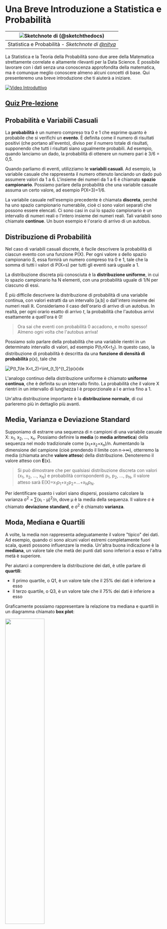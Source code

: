 <!--
CO_OP_TRANSLATOR_METADATA:
{
  "original_hash": "1cf49f029ba1f25a54f0d5bc2fa575fc",
  "translation_date": "2025-09-06T08:49:31+00:00",
  "source_file": "1-Introduction/04-stats-and-probability/README.md",
  "language_code": "it"
}
-->
# Una Breve Introduzione a Statistica e Probabilità

|![ Sketchnote di [(@sketchthedocs)](https://sketchthedocs.dev) ](../../sketchnotes/04-Statistics-Probability.png)|
|:---:|
| Statistica e Probabilità - _Sketchnote di [@nitya](https://twitter.com/nitya)_ |

La Statistica e la Teoria della Probabilità sono due aree della Matematica strettamente correlate e altamente rilevanti per la Data Science. È possibile lavorare con i dati senza una conoscenza approfondita della matematica, ma è comunque meglio conoscere almeno alcuni concetti di base. Qui presenteremo una breve introduzione che ti aiuterà a iniziare.

[![Video Introduttivo](../../../../1-Introduction/04-stats-and-probability/images/video-prob-and-stats.png)](https://youtu.be/Z5Zy85g4Yjw)

## [Quiz Pre-lezione](https://ff-quizzes.netlify.app/en/ds/quiz/6)

## Probabilità e Variabili Casuali

La **probabilità** è un numero compreso tra 0 e 1 che esprime quanto è probabile che si verifichi un **evento**. È definita come il numero di risultati positivi (che portano all'evento), diviso per il numero totale di risultati, supponendo che tutti i risultati siano ugualmente probabili. Ad esempio, quando lanciamo un dado, la probabilità di ottenere un numero pari è 3/6 = 0,5.

Quando parliamo di eventi, utilizziamo le **variabili casuali**. Ad esempio, la variabile casuale che rappresenta il numero ottenuto lanciando un dado può assumere valori da 1 a 6. L'insieme dei numeri da 1 a 6 è chiamato **spazio campionario**. Possiamo parlare della probabilità che una variabile casuale assuma un certo valore, ad esempio P(X=3)=1/6.

La variabile casuale nell'esempio precedente è chiamata **discreta**, perché ha uno spazio campionario numerabile, cioè ci sono valori separati che possono essere elencati. Ci sono casi in cui lo spazio campionario è un intervallo di numeri reali o l'intero insieme dei numeri reali. Tali variabili sono chiamate **continue**. Un buon esempio è l'orario di arrivo di un autobus.

## Distribuzione di Probabilità

Nel caso di variabili casuali discrete, è facile descrivere la probabilità di ciascun evento con una funzione P(X). Per ogni valore *s* dello spazio campionario *S*, essa fornirà un numero compreso tra 0 e 1, tale che la somma di tutti i valori di P(X=s) per tutti gli eventi sarà uguale a 1.

La distribuzione discreta più conosciuta è la **distribuzione uniforme**, in cui lo spazio campionario ha N elementi, con una probabilità uguale di 1/N per ciascuno di essi.

È più difficile descrivere la distribuzione di probabilità di una variabile continua, con valori estratti da un intervallo [a,b] o dall'intero insieme dei numeri reali ℝ. Consideriamo il caso dell'orario di arrivo di un autobus. In realtà, per ogni orario esatto di arrivo *t*, la probabilità che l'autobus arrivi esattamente a quell'ora è 0!

> Ora sai che eventi con probabilità 0 accadono, e molto spesso! Almeno ogni volta che l'autobus arriva!

Possiamo solo parlare della probabilità che una variabile rientri in un determinato intervallo di valori, ad esempio P(t<sub>1</sub>≤X<t<sub>2</sub>). In questo caso, la distribuzione di probabilità è descritta da una **funzione di densità di probabilità** p(x), tale che

![P(t_1\le X<t_2)=\int_{t_1}^{t_2}p(x)dx](../../../../1-Introduction/04-stats-and-probability/images/probability-density.png)

L'analogo continuo della distribuzione uniforme è chiamato **uniforme continua**, che è definita su un intervallo finito. La probabilità che il valore X rientri in un intervallo di lunghezza l è proporzionale a l e arriva fino a 1.

Un'altra distribuzione importante è la **distribuzione normale**, di cui parleremo più in dettaglio più avanti.

## Media, Varianza e Deviazione Standard

Supponiamo di estrarre una sequenza di n campioni di una variabile casuale X: x<sub>1</sub>, x<sub>2</sub>, ..., x<sub>n</sub>. Possiamo definire la **media** (o **media aritmetica**) della sequenza nel modo tradizionale come (x<sub>1</sub>+x<sub>2</sub>+x<sub>n</sub>)/n. Aumentando la dimensione del campione (cioè prendendo il limite con n→∞), otterremo la media (chiamata anche **valore atteso**) della distribuzione. Denoteremo il valore atteso con **E**(x).

> Si può dimostrare che per qualsiasi distribuzione discreta con valori {x<sub>1</sub>, x<sub>2</sub>, ..., x<sub>N</sub>} e probabilità corrispondenti p<sub>1</sub>, p<sub>2</sub>, ..., p<sub>N</sub>, il valore atteso sarà E(X)=x<sub>1</sub>p<sub>1</sub>+x<sub>2</sub>p<sub>2</sub>+...+x<sub>N</sub>p<sub>N</sub>.

Per identificare quanto i valori siano dispersi, possiamo calcolare la varianza σ<sup>2</sup> = ∑(x<sub>i</sub> - μ)<sup>2</sup>/n, dove μ è la media della sequenza. Il valore σ è chiamato **deviazione standard**, e σ<sup>2</sup> è chiamato **varianza**.

## Moda, Mediana e Quartili

A volte, la media non rappresenta adeguatamente il valore "tipico" dei dati. Ad esempio, quando ci sono alcuni valori estremi completamente fuori scala, questi possono influenzare la media. Un'altra buona indicazione è la **mediana**, un valore tale che metà dei punti dati sono inferiori a esso e l'altra metà è superiore.

Per aiutarci a comprendere la distribuzione dei dati, è utile parlare di **quartili**:

* Il primo quartile, o Q1, è un valore tale che il 25% dei dati è inferiore a esso
* Il terzo quartile, o Q3, è un valore tale che il 75% dei dati è inferiore a esso

Graficamente possiamo rappresentare la relazione tra mediana e quartili in un diagramma chiamato **box plot**:

<img src="images/boxplot_explanation.png" width="50%"/>

Qui calcoliamo anche l'**intervallo interquartile** IQR=Q3-Q1, e i cosiddetti **outlier** - valori che si trovano al di fuori dei limiti [Q1-1.5*IQR,Q3+1.5*IQR].

Per una distribuzione finita che contiene un numero ridotto di valori possibili, un buon valore "tipico" è quello che appare più frequentemente, chiamato **moda**. È spesso applicata ai dati categoriali, come i colori. Consideriamo una situazione in cui abbiamo due gruppi di persone: alcuni che preferiscono fortemente il rosso e altri che preferiscono il blu. Se codifichiamo i colori con numeri, il valore medio per il colore preferito sarebbe da qualche parte nello spettro arancione-verde, che non rappresenta la reale preferenza di nessuno dei due gruppi. Tuttavia, la moda sarebbe uno dei due colori, o entrambi, se il numero di persone che li preferisce è uguale (in questo caso il campione è detto **multimodale**).

## Dati del Mondo Reale

Quando analizziamo dati del mondo reale, spesso non sono variabili casuali in senso stretto, nel senso che non eseguiamo esperimenti con risultati sconosciuti. Ad esempio, consideriamo una squadra di giocatori di baseball e i loro dati fisici, come altezza, peso ed età. Questi numeri non sono esattamente casuali, ma possiamo comunque applicare gli stessi concetti matematici. Ad esempio, una sequenza di pesi delle persone può essere considerata come una sequenza di valori estratti da una variabile casuale. Di seguito è riportata la sequenza dei pesi di giocatori di baseball reali della [Major League Baseball](http://mlb.mlb.com/index.jsp), tratta da [questo dataset](http://wiki.stat.ucla.edu/socr/index.php/SOCR_Data_MLB_HeightsWeights) (per comodità, sono mostrati solo i primi 20 valori):

```
[180.0, 215.0, 210.0, 210.0, 188.0, 176.0, 209.0, 200.0, 231.0, 180.0, 188.0, 180.0, 185.0, 160.0, 180.0, 185.0, 197.0, 189.0, 185.0, 219.0]
```

> **Nota**: Per vedere un esempio di lavoro con questo dataset, dai un'occhiata al [notebook allegato](../../../../1-Introduction/04-stats-and-probability/notebook.ipynb). Ci sono anche una serie di esercizi in questa lezione, che puoi completare aggiungendo del codice a quel notebook. Se non sei sicuro di come operare sui dati, non preoccuparti: torneremo a lavorare con i dati usando Python più avanti. Se non sai come eseguire il codice in Jupyter Notebook, dai un'occhiata a [questo articolo](https://soshnikov.com/education/how-to-execute-notebooks-from-github/).

Ecco il box plot che mostra media, mediana e quartili per i nostri dati:

![Box Plot dei Pesi](../../../../1-Introduction/04-stats-and-probability/images/weight-boxplot.png)

Poiché i nostri dati contengono informazioni sui diversi **ruoli** dei giocatori, possiamo anche creare un box plot per ruolo - questo ci permetterà di capire come i valori dei parametri differiscono tra i ruoli. Questa volta considereremo l'altezza:

![Box plot per ruolo](../../../../1-Introduction/04-stats-and-probability/images/boxplot_byrole.png)

Questo diagramma suggerisce che, in media, l'altezza dei primi basi è maggiore rispetto a quella dei secondi basi. Più avanti in questa lezione impareremo come testare formalmente questa ipotesi e come dimostrare che i nostri dati sono statisticamente significativi per mostrarlo.

> Quando lavoriamo con dati del mondo reale, assumiamo che tutti i punti dati siano campioni estratti da una distribuzione di probabilità. Questa assunzione ci permette di applicare tecniche di machine learning e costruire modelli predittivi funzionanti.

Per vedere quale sia la distribuzione dei nostri dati, possiamo tracciare un grafico chiamato **istogramma**. L'asse X conterrà un numero di diversi intervalli di peso (i cosiddetti **bin**), e l'asse verticale mostrerà il numero di volte in cui il campione della nostra variabile casuale rientrava in un determinato intervallo.

![Istogramma dei dati reali](../../../../1-Introduction/04-stats-and-probability/images/weight-histogram.png)

Da questo istogramma puoi vedere che tutti i valori sono centrati attorno a un certo peso medio, e più ci si allontana da quel peso, meno frequenti sono i pesi di quel valore. Cioè, è molto improbabile che il peso di un giocatore di baseball sia molto diverso dal peso medio. La varianza dei pesi mostra l'entità con cui i pesi tendono a differire dalla media.

> Se prendiamo i pesi di altre persone, non appartenenti alla lega di baseball, la distribuzione sarà probabilmente diversa. Tuttavia, la forma della distribuzione sarà la stessa, ma la media e la varianza cambieranno. Quindi, se addestriamo il nostro modello sui giocatori di baseball, è probabile che dia risultati errati quando applicato agli studenti di un'università, perché la distribuzione sottostante è diversa.

## Distribuzione Normale

La distribuzione dei pesi che abbiamo visto sopra è molto tipica, e molte misurazioni del mondo reale seguono lo stesso tipo di distribuzione, ma con media e varianza diverse. Questa distribuzione è chiamata **distribuzione normale**, e gioca un ruolo molto importante nella statistica.

Utilizzare la distribuzione normale è un modo corretto per generare pesi casuali di potenziali giocatori di baseball. Una volta che conosciamo il peso medio `mean` e la deviazione standard `std`, possiamo generare 1000 campioni di peso nel modo seguente:
```python
samples = np.random.normal(mean,std,1000)
```

Se tracciamo l'istogramma dei campioni generati, vedremo un'immagine molto simile a quella mostrata sopra. E se aumentiamo il numero di campioni e il numero di bin, possiamo generare un'immagine di una distribuzione normale più vicina all'ideale:

![Distribuzione Normale con media=0 e dev.stand.=1](../../../../1-Introduction/04-stats-and-probability/images/normal-histogram.png)

*Distribuzione Normale con media=0 e dev.stand.=1*

## Intervalli di Confidenza

Quando parliamo dei pesi dei giocatori di baseball, assumiamo che esista una certa **variabile casuale W** che corrisponde alla distribuzione di probabilità ideale dei pesi di tutti i giocatori di baseball (la cosiddetta **popolazione**). La nostra sequenza di pesi corrisponde a un sottoinsieme di tutti i giocatori di baseball che chiamiamo **campione**. Una domanda interessante è: possiamo conoscere i parametri della distribuzione di W, cioè la media e la varianza della popolazione?

La risposta più semplice sarebbe calcolare la media e la varianza del nostro campione. Tuttavia, potrebbe accadere che il nostro campione casuale non rappresenti accuratamente l'intera popolazione. Pertanto, ha senso parlare di **intervallo di confidenza**.

> **Intervallo di confidenza** è la stima della vera media della popolazione dato il nostro campione, che è accurata con una certa probabilità (o **livello di confidenza**).

Supponiamo di avere un campione X...

1</sub>, ..., X<sub>n</sub> dalla nostra distribuzione. Ogni volta che estraiamo un campione dalla nostra distribuzione, otteniamo un valore medio μ diverso. Pertanto, μ può essere considerato una variabile casuale. Un **intervallo di confidenza** con confidenza p è una coppia di valori (L<sub>p</sub>,R<sub>p</sub>), tale che **P**(L<sub>p</sub>≤μ≤R<sub>p</sub>) = p, ovvero la probabilità che il valore medio misurato rientri nell'intervallo è uguale a p.

Va oltre la nostra breve introduzione discutere in dettaglio come vengono calcolati questi intervalli di confidenza. Alcuni dettagli aggiuntivi possono essere trovati [su Wikipedia](https://en.wikipedia.org/wiki/Confidence_interval). In breve, definiamo la distribuzione della media campionaria calcolata rispetto alla vera media della popolazione, che è chiamata **distribuzione dello studente**.

> **Fatto interessante**: La distribuzione dello studente prende il nome dal matematico William Sealy Gosset, che pubblicò il suo articolo sotto lo pseudonimo "Student". Lavorava nella birreria Guinness e, secondo una delle versioni, il suo datore di lavoro non voleva che il pubblico sapesse che stavano usando test statistici per determinare la qualità delle materie prime.

Se vogliamo stimare la media μ della nostra popolazione con confidenza p, dobbiamo prendere il *(1-p)/2-esimo percentile* di una distribuzione dello studente A, che può essere ottenuto da tabelle o calcolato utilizzando alcune funzioni integrate di software statistico (es. Python, R, ecc.). Quindi l'intervallo per μ sarebbe dato da X±A*D/√n, dove X è la media ottenuta del campione, D è la deviazione standard.

> **Nota**: Omettiamo anche la discussione di un concetto importante chiamato [gradi di libertà](https://en.wikipedia.org/wiki/Degrees_of_freedom_(statistics)), che è rilevante in relazione alla distribuzione dello studente. Puoi consultare libri più completi sulla statistica per comprendere meglio questo concetto.

Un esempio di calcolo dell'intervallo di confidenza per pesi e altezze è fornito nei [notebook allegati](../../../../1-Introduction/04-stats-and-probability/notebook.ipynb).

| p | Media del peso |
|-----|-----------|
| 0.85 | 201.73±0.94 |
| 0.90 | 201.73±1.08 |
| 0.95 | 201.73±1.28 |

Nota che maggiore è la probabilità di confidenza, più ampio è l'intervallo di confidenza.

## Test delle ipotesi

Nel nostro dataset di giocatori di baseball, ci sono diversi ruoli che possono essere riassunti di seguito (guarda il [notebook allegato](../../../../1-Introduction/04-stats-and-probability/notebook.ipynb) per vedere come questa tabella può essere calcolata):

| Ruolo | Altezza | Peso | Conteggio |
|------|--------|--------|-------|
| Catcher | 72.723684 | 204.328947 | 76 |
| Designated_Hitter | 74.222222 | 220.888889 | 18 |
| First_Baseman | 74.000000 | 213.109091 | 55 |
| Outfielder | 73.010309 | 199.113402 | 194 |
| Relief_Pitcher | 74.374603 | 203.517460 | 315 |
| Second_Baseman | 71.362069 | 184.344828 | 58 |
| Shortstop | 71.903846 | 182.923077 | 52 |
| Starting_Pitcher | 74.719457 | 205.163636 | 221 |
| Third_Baseman | 73.044444 | 200.955556 | 45 |

Possiamo notare che le altezze medie dei primi basemen sono maggiori di quelle dei second basemen. Pertanto, potremmo essere tentati di concludere che **i primi basemen sono più alti dei second basemen**.

> Questa affermazione è chiamata **un'ipotesi**, perché non sappiamo se il fatto sia effettivamente vero o meno.

Tuttavia, non è sempre ovvio se possiamo trarre questa conclusione. Dalla discussione sopra sappiamo che ogni media ha un intervallo di confidenza associato, e quindi questa differenza potrebbe essere solo un errore statistico. Abbiamo bisogno di un modo più formale per testare la nostra ipotesi.

Calcoliamo gli intervalli di confidenza separatamente per le altezze dei primi e second basemen:

| Confidenza | Primi Basemen | Second Basemen |
|------------|---------------|----------------|
| 0.85 | 73.62..74.38 | 71.04..71.69 |
| 0.90 | 73.56..74.44 | 70.99..71.73 |
| 0.95 | 73.47..74.53 | 70.92..71.81 |

Possiamo vedere che in nessun caso gli intervalli si sovrappongono. Questo prova la nostra ipotesi che i primi basemen sono più alti dei second basemen.

Più formalmente, il problema che stiamo risolvendo è vedere se **due distribuzioni di probabilità sono uguali**, o almeno hanno gli stessi parametri. A seconda della distribuzione, dobbiamo utilizzare test diversi per questo. Se sappiamo che le nostre distribuzioni sono normali, possiamo applicare il **[test t di Student](https://en.wikipedia.org/wiki/Student%27s_t-test)**.

Nel test t di Student, calcoliamo il cosiddetto **valore t**, che indica la differenza tra le medie, tenendo conto della varianza. È dimostrato che il valore t segue la **distribuzione dello studente**, il che ci consente di ottenere il valore soglia per un dato livello di confidenza **p** (questo può essere calcolato o trovato nelle tabelle numeriche). Confrontiamo quindi il valore t con questa soglia per approvare o rifiutare l'ipotesi.

In Python, possiamo utilizzare il pacchetto **SciPy**, che include la funzione `ttest_ind` (oltre a molte altre utili funzioni statistiche!). Questa calcola il valore t per noi e fa anche il reverse lookup del valore di confidenza p, così possiamo semplicemente guardare la confidenza per trarre la conclusione.

Ad esempio, il nostro confronto tra le altezze dei primi e second basemen ci dà i seguenti risultati: 
```python
from scipy.stats import ttest_ind

tval, pval = ttest_ind(df.loc[df['Role']=='First_Baseman',['Height']], df.loc[df['Role']=='Designated_Hitter',['Height']],equal_var=False)
print(f"T-value = {tval[0]:.2f}\nP-value: {pval[0]}")
```
```
T-value = 7.65
P-value: 9.137321189738925e-12
```
Nel nostro caso, il valore p è molto basso, il che significa che ci sono forti evidenze a supporto del fatto che i primi basemen siano più alti.

Ci sono anche altri tipi di ipotesi che potremmo voler testare, ad esempio:
* Dimostrare che un dato campione segue una certa distribuzione. Nel nostro caso abbiamo assunto che le altezze siano distribuite normalmente, ma ciò necessita di una verifica statistica formale.
* Dimostrare che il valore medio di un campione corrisponde a un valore predefinito.
* Confrontare le medie di un numero di campioni (es. qual è la differenza nei livelli di felicità tra diversi gruppi di età).

## Legge dei grandi numeri e Teorema del limite centrale

Uno dei motivi per cui la distribuzione normale è così importante è il cosiddetto **teorema del limite centrale**. Supponiamo di avere un grande campione di N valori indipendenti X<sub>1</sub>, ..., X<sub>N</sub>, campionati da qualsiasi distribuzione con media μ e varianza σ<sup>2</sup>. Quindi, per N sufficientemente grande (in altre parole, quando N→∞), la media Σ<sub>i</sub>X<sub>i</sub> sarebbe distribuita normalmente, con media μ e varianza σ<sup>2</sup>/N.

> Un altro modo di interpretare il teorema del limite centrale è dire che indipendentemente dalla distribuzione, quando calcoli la media di una somma di valori di variabili casuali ottieni una distribuzione normale.

Dal teorema del limite centrale segue anche che, quando N→∞, la probabilità che la media del campione sia uguale a μ diventa 1. Questo è noto come **la legge dei grandi numeri**.

## Covarianza e Correlazione

Una delle cose che la Data Science fa è trovare relazioni tra i dati. Diciamo che due sequenze **correlano** quando mostrano un comportamento simile nello stesso momento, ovvero aumentano/diminuiscono simultaneamente, oppure una sequenza aumenta quando l'altra diminuisce e viceversa. In altre parole, sembra esserci una relazione tra le due sequenze.

> La correlazione non indica necessariamente una relazione causale tra due sequenze; a volte entrambe le variabili possono dipendere da una causa esterna, oppure può essere puramente casuale che le due sequenze siano correlate. Tuttavia, una forte correlazione matematica è una buona indicazione che due variabili siano in qualche modo connesse.

Matematicamente, il concetto principale che mostra la relazione tra due variabili casuali è la **covarianza**, che viene calcolata così: Cov(X,Y) = **E**\[(X-**E**(X))(Y-**E**(Y))\]. Calcoliamo la deviazione di entrambe le variabili dai loro valori medi e poi il prodotto di queste deviazioni. Se entrambe le variabili deviano insieme, il prodotto sarà sempre un valore positivo, che si sommerà a una covarianza positiva. Se entrambe le variabili deviano in modo non sincronizzato (cioè una scende sotto la media quando l'altra sale sopra la media), otterremo sempre numeri negativi, che si sommeranno a una covarianza negativa. Se le deviazioni non sono dipendenti, si sommeranno a circa zero.

Il valore assoluto della covarianza non ci dice molto su quanto sia grande la correlazione, perché dipende dalla magnitudine dei valori effettivi. Per normalizzarlo, possiamo dividere la covarianza per la deviazione standard di entrambe le variabili, ottenendo la **correlazione**. La cosa buona è che la correlazione è sempre nell'intervallo [-1,1], dove 1 indica una forte correlazione positiva tra i valori, -1 una forte correlazione negativa e 0 nessuna correlazione (variabili indipendenti).

**Esempio**: Possiamo calcolare la correlazione tra pesi e altezze dei giocatori di baseball dal dataset menzionato sopra:
```python
print(np.corrcoef(weights,heights))
```
Come risultato, otteniamo una **matrice di correlazione** come questa:
```
array([[1.        , 0.52959196],
       [0.52959196, 1.        ]])
```

> La matrice di correlazione C può essere calcolata per qualsiasi numero di sequenze di input S<sub>1</sub>, ..., S<sub>n</sub>. Il valore di C<sub>ij</sub> è la correlazione tra S<sub>i</sub> e S<sub>j</sub>, e gli elementi diagonali sono sempre 1 (che è anche l'autocorrelazione di S<sub>i</sub>).

Nel nostro caso, il valore 0.53 indica che c'è una certa correlazione tra il peso e l'altezza di una persona. Possiamo anche fare il grafico a dispersione di un valore rispetto all'altro per vedere la relazione visivamente:

![Relazione tra peso e altezza](../../../../1-Introduction/04-stats-and-probability/images/weight-height-relationship.png)

> Altri esempi di correlazione e covarianza possono essere trovati nel [notebook allegato](../../../../1-Introduction/04-stats-and-probability/notebook.ipynb).

## Conclusione

In questa sezione, abbiamo imparato:

* le proprietà statistiche di base dei dati, come media, varianza, moda e quartili
* diverse distribuzioni di variabili casuali, inclusa la distribuzione normale
* come trovare la correlazione tra diverse proprietà
* come utilizzare un apparato matematico e statistico per dimostrare alcune ipotesi
* come calcolare intervalli di confidenza per variabili casuali dato un campione di dati

Sebbene questa non sia una lista esaustiva di argomenti che esistono all'interno della probabilità e della statistica, dovrebbe essere sufficiente per darti un buon inizio in questo corso.

## 🚀 Sfida

Usa il codice di esempio nel notebook per testare altre ipotesi:
1. I primi basemen sono più anziani dei second basemen
2. I primi basemen sono più alti dei third basemen
3. Gli shortstops sono più alti dei second basemen

## [Quiz post-lezione](https://ff-quizzes.netlify.app/en/ds/quiz/7)

## Revisione e Studio Autonomo

La probabilità e la statistica sono un argomento così ampio che merita un corso a sé. Se sei interessato ad approfondire la teoria, potresti voler continuare a leggere alcuni dei seguenti libri:

1. [Carlos Fernandez-Granda](https://cims.nyu.edu/~cfgranda/) della New York University ha ottimi appunti di lezione [Probability and Statistics for Data Science](https://cims.nyu.edu/~cfgranda/pages/stuff/probability_stats_for_DS.pdf) (disponibili online)
1. [Peter e Andrew Bruce. Practical Statistics for Data Scientists.](https://www.oreilly.com/library/view/practical-statistics-for/9781491952955/) [[codice di esempio in R](https://github.com/andrewgbruce/statistics-for-data-scientists)]. 
1. [James D. Miller. Statistics for Data Science](https://www.packtpub.com/product/statistics-for-data-science/9781788290678) [[codice di esempio in R](https://github.com/PacktPublishing/Statistics-for-Data-Science)]

## Compito

[Small Diabetes Study](assignment.md)

## Crediti

Questa lezione è stata scritta con ♥️ da [Dmitry Soshnikov](http://soshnikov.com)

---

**Disclaimer**:  
Questo documento è stato tradotto utilizzando il servizio di traduzione automatica [Co-op Translator](https://github.com/Azure/co-op-translator). Sebbene ci impegniamo per garantire l'accuratezza, si prega di notare che le traduzioni automatiche possono contenere errori o imprecisioni. Il documento originale nella sua lingua nativa dovrebbe essere considerato la fonte autorevole. Per informazioni critiche, si raccomanda una traduzione professionale effettuata da un traduttore umano. Non siamo responsabili per eventuali incomprensioni o interpretazioni errate derivanti dall'uso di questa traduzione.